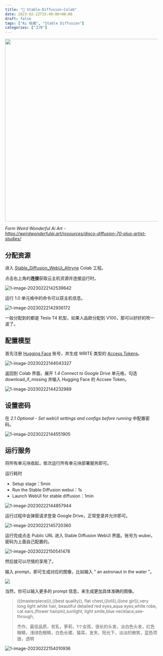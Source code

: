 ```yaml
---
title: "🎨 Stable-Diffusion-Colab"
date: 2023-02-22T15:49:06+08:00
draft: false
tags: ["Ai 绘画", "Stable Diffusion"]
categories: ["工作"]
---
```


<div align="center">
<img src=https://imgoldjii.oss-cn-beijing.aliyuncs.com/sdsm.png width=600 />
</div>

*Form Weird Wonderful Ai Art - https://weirdwonderfulai.art/resources/disco-diffusion-70-plus-artist-studies/*

<!--more-->

## 分配资源
进入 [Stable_Diffusion_WebUi_Altryne](https://colab.research.google.com/github/altryne/sd-webui-colab/blob/main/Stable_Diffusion_WebUi_Altryne.ipynb) Colab 工程。

点击右上角的**连接**获取云主机资源并连接运行时。

![1-image-20230222142539642](https://imgoldjii.oss-cn-beijing.aliyuncs.com/1-image-20230222142539642.png)

运行 1.0 单元格中的命令可以获主机信息。

![1-image-20230222142936172](https://imgoldjii.oss-cn-beijing.aliyuncs.com/1-image-20230222142936172.png)

一般分配到的都是 Tesla T4 机型，如果人品欧分配到 V100，那可以好好的吹一波了。

## 配置模型
首先注册 [Hugging Face](https://huggingface.co/) 账号，并生成 WRITE 类型的 [Access Tokens](https://huggingface.co/settings/tokens)。

![1-image-20230222144043327](https://imgoldjii.oss-cn-beijing.aliyuncs.com/1-image-20230222144043327.png)

返回到 Colab 界面，展开 *1.4 Connect to Google Drive* 单元格，勾选 download_if_missing 并输入 Hugging Face 的 Accsee Token。

![1-image-20230222144232989](https://imgoldjii.oss-cn-beijing.aliyuncs.com/1-image-20230222144232989.png)

## 设置密码
在 *2.1 Optional - Set webUI settings and configs before running* 中配置密码。

![1-image-20230222144551905](https://imgoldjii.oss-cn-beijing.aliyuncs.com/1-image-20230222144551905.png)

## 运行服务
将所有单元块收起，依次运行所有单元块部署服务即可。

运行耗时
- Setup stage：5min
- Run the Stable Diffusion webui：1s
- Launch WebUI for stable diffusion：1min

![1-image-20230222144857944](https://imgoldjii.oss-cn-beijing.aliyuncs.com/1-image-20230222144857944.png)

运行过程中会弹窗请求登录 Google Drive，正常登录并允许即可。

![1-image-20230222145720360](https://imgoldjii.oss-cn-beijing.aliyuncs.com/1-image-20230222145720360.png)

运行完成点击 Public URL 进入 Stable Diffusion WebUI 界面。账号为 wubei，密码为上面自己配置的。

![1-image-20230222150541478](https://imgoldjii.oss-cn-beijing.aliyuncs.com/1-image-20230222150541478.png)

然后就可以尽情的享用了。

输入 prompt，即可生成对应的图像，比如输入 “ an astronaut in the water ”。

![](https://imgoldjii.oss-cn-beijing.aliyuncs.com/2-image-20230222151132661.png)

当然，你可以输入更多的 prompt 信息，来生成更加具体准确的图像。

> (((masterpiece))),((best quality)), flat chest,((loli)),((one girl)),very long light white hair, beautiful detailed red eyes,aqua eyes,white robe, cat ears,(flower hairpin),sunlight, light smile,blue necklace,see-through, 
>
> 杰作，最佳品质，贫乳，萝莉，1个女孩，很长的头发，淡白色头发，红色眼睛，浅绿色眼睛，白色长裙，猫耳，发夹，阳光下，淡淡的微笑，蓝色项链，透明

![1-image-20230222154010936](https://imgoldjii.oss-cn-beijing.aliyuncs.com/1-image-20230222154010936.png)
